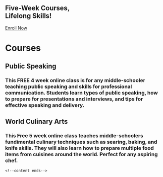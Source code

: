 <head>
    <meta charset="UTF-8" />
    <meta name="viewport" content="width=device-width, initial-scale=1.0" />
    <meta http-equiv="X-UA-Compatible" content="ie=edge" />
    <!-- <link rel="stylesheet" href="https://jayd1903.github.io/mm-github-pages-starter/css/main.css" /> -->
  </head>
  <body>
    <!--navigation ends-->
    <!--main-->
    <div class = "lol">
    <div class="spaceblock"></div>
       <h2>
       <b>Five-Week Courses</b>, <br />
          Lifelong Skills!
        </h2>
        <div class="spaceblock"></div>
        <div class="spaceblock"></div>
        <div class="spaceblock"></div>
        <a href="https://nextlevelredmond.com/enroll/" class="button-1">Enroll Now</a>
        <div class="spacebrick"></div>
        </div>
    <div class = "beets">
    <div class ="spacebrick"></div>
    <h1>Courses</h1>
    <div class="spacebrick"></div>
    </div>
    <div class = "sombrero">
    <h2><b>Public Speaking</b></h2>
    <div class="spaceblock"></div>
    <div class="spacebrick"></div>
    <h3>This FREE 4 week online class is for any middle-schooler teaching  public speaking and skills for professional communication. Students learn types of public speaking, how to prepare for presentations and interviews, and tips for effective speaking and delivery. </h3>
    </div>
    <div class="textile">
     <h2><b>World Culinary Arts</b></h2>
     <div class="spaceblock"></div>
    <div class="spacebrick"></div>
     <h3>This Free 5 week online class teaches middle-schoolers fundimental culinary techniques such as searing, baking, and knife skills. They will also learn how to prepare multiple food items from cuisines around the world. Perfect for any aspiring chef. </h3>
    </div>
    
    <!--content ends-->
  </body>

